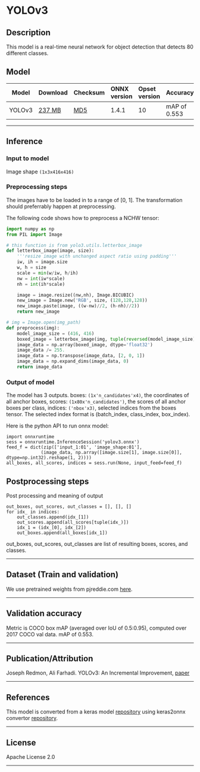 # YOLOv3

## Description
This model is a real-time neural network for object detection that detects 80 different classes.

## Model

|Model        |Download  |Checksum|ONNX version|Opset version|Accuracy |
|-------------|:--------------|:--------------|:--------------|:--------------|:--------------|
|YOLOv3       |[237 MB](https://onnxzoo.blob.core.windows.net/models/opset_10/yolov3/yolov3.onnx) | [MD5](https://onnxzoo.blob.core.windows.net/models/opset_10/yolov3/yolov3-md5.txt) |1.4.1 |10 |mAP of 0.553 |



<hr>

## Inference

### Input to model
Image shape `(1x3x416x416)`

### Preprocessing steps
The images have to be loaded in to a range of [0, 1]. The transformation should preferrably happen at preprocessing.

The following code shows how to preprocess a NCHW tensor:

```python
import numpy as np
from PIL import Image

# this function is from yolo3.utils.letterbox_image
def letterbox_image(image, size):
    '''resize image with unchanged aspect ratio using padding'''
    iw, ih = image.size
    w, h = size
    scale = min(w/iw, h/ih)
    nw = int(iw*scale)
    nh = int(ih*scale)

    image = image.resize((nw,nh), Image.BICUBIC)
    new_image = Image.new('RGB', size, (128,128,128))
    new_image.paste(image, ((w-nw)//2, (h-nh)//2))
    return new_image

# img = Image.open(img_path)
def preprocess(img):
    model_image_size = (416, 416)
    boxed_image = letterbox_image(img, tuple(reversed(model_image_size)))
    image_data = np.array(boxed_image, dtype='float32')
    image_data /= 255.
    image_data = np.transpose(image_data, [2, 0, 1])
    image_data = np.expand_dims(image_data, 0)
    return image_data
```

### Output of model
The model has 3 outputs.
boxes: `(1x'n_candidates'x4)`, the coordinates of all anchor boxes,
scores: `(1x80x'n_candidates')`, the scores of all anchor boxes per class,
indices: `('nbox'x3)`, selected indices from the boxes tensor. The selected index format is (batch_index, class_index, box_index).

Here is the python API to run onnx model:
```
import onnxruntime
sess = onnxruntime.InferenceSession('yolov3.onnx')
feed_f = dict(zip(['input_1:01', 'image_shape:01'],
             (image_data, np.array([image.size[1], image.size[0]], dtype=np.int32).reshape(1, 2))))
all_boxes, all_scores, indices = sess.run(None, input_feed=feed_f)
```

## Postprocessing steps
Post processing and meaning of output
```
out_boxes, out_scores, out_classes = [], [], []
for idx_ in indices:
    out_classes.append(idx_[1])
    out_scores.append(all_scores[tuple(idx_)])
    idx_1 = (idx_[0], idx_[2])
    out_boxes.append(all_boxes[idx_1])
```
out_boxes, out_scores, out_classes are list of resulting boxes, scores, and classes.
<hr>

## Dataset (Train and validation)
We use pretrained weights from pjreddie.com [here](https://pjreddie.com/media/files/yolov3.weights).
<hr>

## Validation accuracy
Metric is COCO box mAP (averaged over IoU of 0.5:0.95), computed over 2017 COCO val data.
mAP of 0.553.
<hr>

## Publication/Attribution
Joseph Redmon, Ali Farhadi. YOLOv3: An Incremental Improvement, [paper](https://pjreddie.com/media/files/papers/YOLOv3.pdf)

<hr>

## References
This model is converted from a keras model [repository](https://github.com/qqwweee/keras-yolo3) using
keras2onnx convertor [repository](https://github.com/onnx/keras-onnx).
<hr>

## License
Apache License 2.0
<hr>